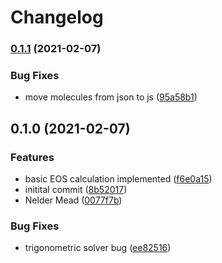 # Changelog

### [0.1.1](https://www.github.com/cheminfo/fluid-properties/compare/v0.1.0...v0.1.1) (2021-02-07)


### Bug Fixes

* move molecules from json to js ([95a58b1](https://www.github.com/cheminfo/fluid-properties/commit/95a58b15a9393df921c63c131092134294c363fd))

## 0.1.0 (2021-02-07)


### Features

* basic EOS calculation implemented ([f6e0a15](https://www.github.com/cheminfo/fluid-properties/commit/f6e0a1587d3af71d44d8ec56d212f6f3db81a5d3))
* initital commit ([8b52017](https://www.github.com/cheminfo/fluid-properties/commit/8b52017f92aa512abe644a8d26b8eb87ab98aa1f))
* Nelder Mead ([0077f7b](https://www.github.com/cheminfo/fluid-properties/commit/0077f7b2d5005ad7dd8b12efdb1f8232893fff34))


### Bug Fixes

* trigonometric solver bug ([ee82516](https://www.github.com/cheminfo/fluid-properties/commit/ee82516d9a90213e52e13309cce1c5a4252a3996))
